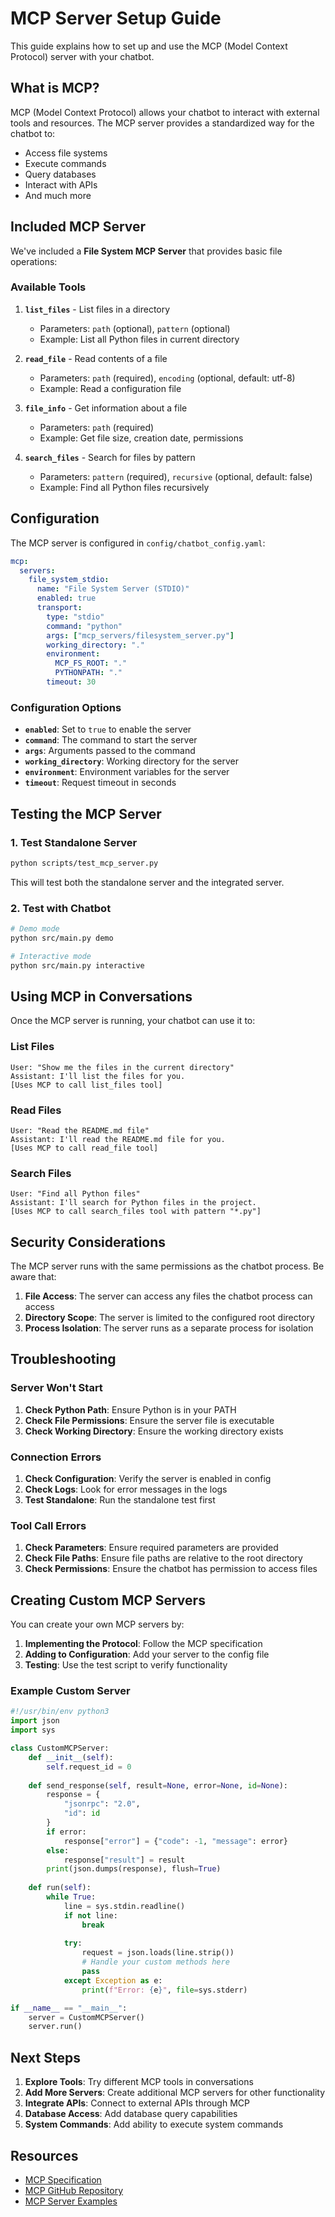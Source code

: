 # MCP Server Setup Guide

This guide explains how to set up and use the MCP (Model Context Protocol) server with your chatbot.

## What is MCP?

MCP (Model Context Protocol) allows your chatbot to interact with external tools and resources. The MCP server provides a standardized way for the chatbot to:

- Access file systems
- Execute commands
- Query databases
- Interact with APIs
- And much more

## Included MCP Server

We've included a **File System MCP Server** that provides basic file operations:

### Available Tools

1. **`list_files`** - List files in a directory
   - Parameters: `path` (optional), `pattern` (optional)
   - Example: List all Python files in current directory

2. **`read_file`** - Read contents of a file
   - Parameters: `path` (required), `encoding` (optional, default: utf-8)
   - Example: Read a configuration file

3. **`file_info`** - Get information about a file
   - Parameters: `path` (required)
   - Example: Get file size, creation date, permissions

4. **`search_files`** - Search for files by pattern
   - Parameters: `pattern` (required), `recursive` (optional, default: false)
   - Example: Find all Python files recursively

## Configuration

The MCP server is configured in `config/chatbot_config.yaml`:

```yaml
mcp:
  servers:
    file_system_stdio:
      name: "File System Server (STDIO)"
      enabled: true
      transport:
        type: "stdio"
        command: "python"
        args: ["mcp_servers/filesystem_server.py"]
        working_directory: "."
        environment:
          MCP_FS_ROOT: "."
          PYTHONPATH: "."
        timeout: 30
```

### Configuration Options

- **`enabled`**: Set to `true` to enable the server
- **`command`**: The command to start the server
- **`args`**: Arguments passed to the command
- **`working_directory`**: Working directory for the server
- **`environment`**: Environment variables for the server
- **`timeout`**: Request timeout in seconds

## Testing the MCP Server

### 1. Test Standalone Server

```bash
python scripts/test_mcp_server.py
```

This will test both the standalone server and the integrated server.

### 2. Test with Chatbot

```bash
# Demo mode
python src/main.py demo

# Interactive mode
python src/main.py interactive
```

## Using MCP in Conversations

Once the MCP server is running, your chatbot can use it to:

### List Files
```
User: "Show me the files in the current directory"
Assistant: I'll list the files for you.
[Uses MCP to call list_files tool]
```

### Read Files
```
User: "Read the README.md file"
Assistant: I'll read the README.md file for you.
[Uses MCP to call read_file tool]
```

### Search Files
```
User: "Find all Python files"
Assistant: I'll search for Python files in the project.
[Uses MCP to call search_files tool with pattern "*.py"]
```

## Security Considerations

The MCP server runs with the same permissions as the chatbot process. Be aware that:

1. **File Access**: The server can access any files the chatbot process can access
2. **Directory Scope**: The server is limited to the configured root directory
3. **Process Isolation**: The server runs as a separate process for isolation

## Troubleshooting

### Server Won't Start

1. **Check Python Path**: Ensure Python is in your PATH
2. **Check File Permissions**: Ensure the server file is executable
3. **Check Working Directory**: Ensure the working directory exists

### Connection Errors

1. **Check Configuration**: Verify the server is enabled in config
2. **Check Logs**: Look for error messages in the logs
3. **Test Standalone**: Run the standalone test first

### Tool Call Errors

1. **Check Parameters**: Ensure required parameters are provided
2. **Check File Paths**: Ensure file paths are relative to the root directory
3. **Check Permissions**: Ensure the chatbot has permission to access files

## Creating Custom MCP Servers

You can create your own MCP servers by:

1. **Implementing the Protocol**: Follow the MCP specification
2. **Adding to Configuration**: Add your server to the config file
3. **Testing**: Use the test script to verify functionality

### Example Custom Server

```python
#!/usr/bin/env python3
import json
import sys

class CustomMCPServer:
    def __init__(self):
        self.request_id = 0
    
    def send_response(self, result=None, error=None, id=None):
        response = {
            "jsonrpc": "2.0",
            "id": id
        }
        if error:
            response["error"] = {"code": -1, "message": error}
        else:
            response["result"] = result
        print(json.dumps(response), flush=True)
    
    def run(self):
        while True:
            line = sys.stdin.readline()
            if not line:
                break
            
            try:
                request = json.loads(line.strip())
                # Handle your custom methods here
                pass
            except Exception as e:
                print(f"Error: {e}", file=sys.stderr)

if __name__ == "__main__":
    server = CustomMCPServer()
    server.run()
```

## Next Steps

1. **Explore Tools**: Try different MCP tools in conversations
2. **Add More Servers**: Create additional MCP servers for other functionality
3. **Integrate APIs**: Connect to external APIs through MCP
4. **Database Access**: Add database query capabilities
5. **System Commands**: Add ability to execute system commands

## Resources

- [MCP Specification](https://modelcontextprotocol.io/)
- [MCP GitHub Repository](https://github.com/modelcontextprotocol)
- [MCP Server Examples](https://github.com/modelcontextprotocol/python-sdk) 